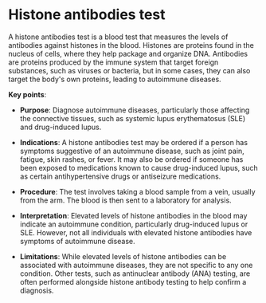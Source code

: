 [//]: # (source: ?)
[//]: # (tags: tests)

# Histone antibodies test

A histone antibodies test is a blood test that measures the levels of antibodies against histones in the blood. Histones are proteins found in the nucleus of cells, where they help package and organize DNA. Antibodies are proteins produced by the immune system that target foreign substances, such as viruses or bacteria, but in some cases, they can also target the body's own proteins, leading to autoimmune diseases.

**Key points**:

* **Purpose**: Diagnose autoimmune diseases, particularly those affecting the connective tissues, such as systemic lupus erythematosus (SLE) and drug-induced lupus. 
  
* **Indications**: A histone antibodies test may be ordered if a person has symptoms suggestive of an autoimmune disease, such as joint pain, fatigue, skin rashes, or fever. It may also be ordered if someone has been exposed to medications known to cause drug-induced lupus, such as certain antihypertensive drugs or antiseizure medications.

* **Procedure**: The test involves taking a blood sample from a vein, usually from the arm. The blood is then sent to a laboratory for analysis.

* **Interpretation**: Elevated levels of histone antibodies in the blood may indicate an autoimmune condition, particularly drug-induced lupus or SLE. However, not all individuals with elevated histone antibodies have symptoms of autoimmune disease. 

* **Limitations**: While elevated levels of histone antibodies can be associated with autoimmune diseases, they are not specific to any one condition. Other tests, such as antinuclear antibody (ANA) testing, are often performed alongside histone antibody testing to help confirm a diagnosis.
